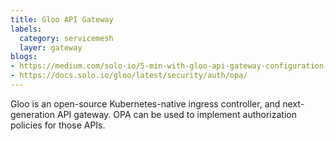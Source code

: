```yaml
---
title: Gloo API Gateway
labels:
  category: servicemesh
  layer: gateway
blogs:
- https://medium.com/solo-io/5-min-with-gloo-api-gateway-configuration-with-open-policy-agent-53da276a6534
- https://docs.solo.io/gloo/latest/security/auth/opa/
---
```

Gloo is an open-source Kubernetes-native ingress controller, and next-generation API gateway.
OPA can be used to implement authorization policies for those APIs.

